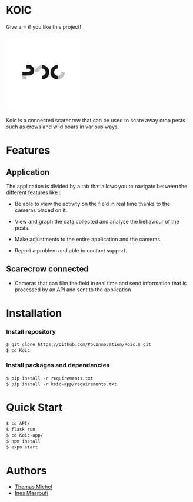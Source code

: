 # KOIC

Give a ⭐️ if you like this project!

[![](images/poc.png)](https://www.poc-innovation.fr/)

Koic is a connected scarecrow that can be used to scare away crop pests such as crows and wild boars in various ways.

# Features

## Application

The application is divided by a tab that allows you to navigate between the different features like :

-  Be able to view the activity on the field in real time thanks to the cameras placed on it.
- View and graph the data collected and analyse the behaviour of the pests.

- Make adjustments to the entire application and the cameras.

- Report a problem and able to contact support.

## Scarecrow connected

- Cameras that can film the field in real time and send information that is processed by an API and sent to the application 

# Installation

### Install repository
```
$ git clone https://github.com/PoCInnovation/Koic.$ git
$ cd Koic
```

### Install packages and dependencies
```
$ pip install -r requirements.txt
$ pip install -r koic-app/requirements.txt
```

# Quick Start

```
$ cd API/
$ flask run
$ cd Koic-app/
$ npm install
$ expo start
```

# Authors
- [Thomas Michel](https://github.com/pr0m3th3usEx)
- [Inès Maaroufi](https://github.com/Happinesseuh)

